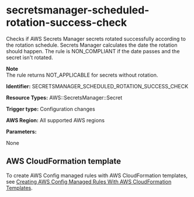 # secretsmanager\-scheduled\-rotation\-success\-check<a name="secretsmanager-scheduled-rotation-success-check"></a>

Checks if AWS Secrets Manager secrets rotated successfully according to the rotation schedule\. Secrets Manager calculates the date the rotation should happen\. The rule is NON\_COMPLIANT if the date passes and the secret isn't rotated\.

**Note**  
The rule returns NOT\_APPLICABLE for secrets without rotation\.

**Identifier:** SECRETSMANAGER\_SCHEDULED\_ROTATION\_SUCCESS\_CHECK

**Resource Types:** AWS::SecretsManager::Secret

**Trigger type:** Configuration changes

**AWS Region:** All supported AWS regions

**Parameters:**

None  

## AWS CloudFormation template<a name="w2aac12c33c15b9d567c19"></a>

To create AWS Config managed rules with AWS CloudFormation templates, see [Creating AWS Config Managed Rules With AWS CloudFormation Templates](aws-config-managed-rules-cloudformation-templates.md)\.